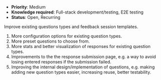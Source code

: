 * **Priority**: Medium
* **Knowledge required**: Full-stack development/testing, E2E testing
* **Status**: Open, Recurring

Improve existing questions types and feedback session templates.

1. More configuration options for existing question types.
1. More preset questions to choose from.
1. More stats and better visualization of responses for existing question types.
1. Improvements to the the response submission page, e.g. a way to avoid losing entered responses if the submission failed.
1. Improving the internal design/implementation of questions, e.g. making adding new question types easier, increasing reuse, better testability.
